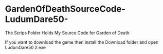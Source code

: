 # GardenOfDeathSourceCode-LudumDare50-
The Scrips Folder Holds My Source Code for Garden of Death

If you want to download the game then install the Download folder and open LudumDare50 2.exe
